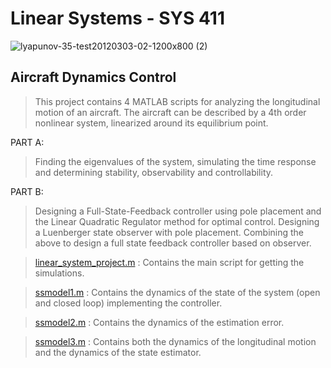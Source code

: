 # Linear Systems - SYS 411

![lyapunov-35-test20120303-02-1200x800 (2)](https://user-images.githubusercontent.com/83914255/215894627-18f49387-3279-44ca-a66c-550eb7b4b182.jpg)

## Aircraft Dynamics Control 

>   This project contains 4 MATLAB scripts for analyzing the longitudinal motion of an aircraft. The aircraft can be described by a 4th order nonlinear system, linearized around its equilibrium point.

PART A:
>   Finding the eigenvalues of the system, simulating the time response and determining stability, observability and controllability.

PART B:
>   Designing a Full-State-Feedback controller using pole placement and the Linear Quadratic Regulator method for optimal control.
Designing a Luenberger state observer with pole placement.
Combining the above to design a full state feedback controller based on observer.

>   <a href = "https://github.com/atzel-ov/LinearSystemsProject/blob/main/linear_systems_project.m">linear_system_project.m</a> : 
Contains the main script for getting the simulations.

>   <a href = "https://github.com/atzel-ov/LinearSystemsProject/blob/main/ssmodel1.m">ssmodel1.m</a> : 
Contains the dynamics of the state of the system (open and closed loop) implementing the controller.

>   <a href = "https://github.com/atzel-ov/LinearSystemsProject/blob/main/ssmodel2.m">ssmodel2.m</a> : 
Contains the dynamics of the estimation error.

>   <a href = "https://github.com/atzel-ov/LinearSystemsProject/blob/main/ssmodel3.m">ssmodel3.m</a> : 
Contains both the dynamics of the longitudinal motion and the dynamics of the state estimator.
